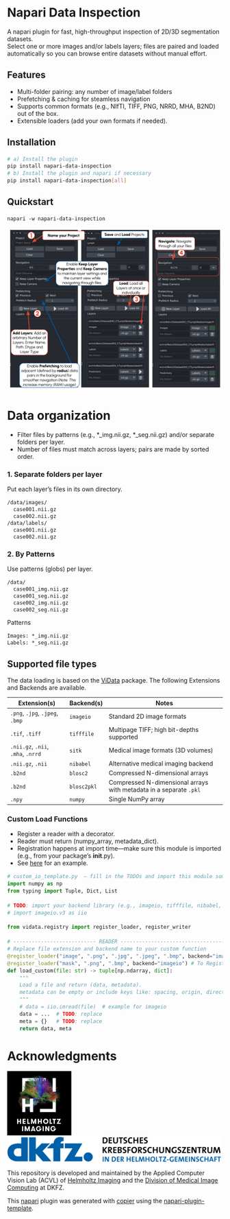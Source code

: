 # Napari Data Inspection

A napari plugin for fast, high-throughput inspection of 2D/3D segmentation datasets.  
Select one or more images and/or labels layers; files are paired and loaded automatically so you can browse entire datasets without manual effort.

## Features

- Multi-folder pairing: any number of image/label folders
- Prefetching & caching for steamless navigation
- Supports common formats (e.g., NIfTI, TIFF, PNG, NRRD, MHA, B2ND) out of the box.
- Extensible loaders (add your own formats if needed).


## Installation

```bash
# a) Install the plugin
pip install napari-data-inspection
# b) Install the plugin and napari if necessary
pip install napari-data-inspection[all]
```

## Quickstart
```
napari -w napari-data-inspection
```

<img src="https://github.com/MIC-DKFZ/napari-data-inspection/raw/main/imgs/GUI.png">


# Data organization

- Filter files by patterns (e.g., *_img.nii.gz, *_seg.nii.gz) and/or separate folders per layer.
- Number of files must match across layers; pairs are made by sorted order.

### 1. Separate folders per layer

Put each layer’s files in its own directory.

```
/data/images/
  case001.nii.gz
  case002.nii.gz
/data/labels/
  case001.nii.gz
  case002.nii.gz
```

### 2. By Patterns

Use patterns (globs) per layer.

```
/data/
  case001_img.nii.gz
  case001_seg.nii.gz
  case002_img.nii.gz
  case002_seg.nii.gz
```

Patterns
```
Images: *_img.nii.gz
Labels: *_seg.nii.gz
```

## Supported file types

The data loading is based on the [ViData]("https://github.com/MIC-DKFZ/ViData?tab=readme-ov-file#imaging-and-array-data") package. 
The following Extensions and Backends are available.

| Extension(s)                       | Backend(s)  | Notes                                                                 |
| ---------------------------------- | ----------- | --------------------------------------------------------------------- |
| `.png`, `.jpg`, `.jpeg`, `.bmp`    | `imageio`   | Standard 2D image formats                                             |
| `.tif`, `.tiff`                    | `tifffile`  | Multipage TIFF; high bit-depths supported                             |
| `.nii.gz`, `.nii`, `.mha`, `.nrrd` | `sitk`      | Medical image formats (3D volumes)                                    |
| `.nii.gz`, `.nii`                  | `nibabel`   | Alternative medical imaging backend                                   |
| `.b2nd`                            | `blosc2`    | Compressed N-dimensional arrays                                       |
| `.b2nd`                            | `blosc2pkl` | Compressed N-dimensional arrays with metadata in a separate `.pkl`    |
| `.npy`                             | `numpy`     | Single NumPy array                                                    | 

### Custom Load Functions

- Register a reader with a decorator.
- Reader must return (numpy_array, metadata_dict).
- Registration happens at import time—make sure this module is imported (e.g., from your package’s __init__.py).
- See [here](https://github.com/MIC-DKFZ/ViData/blob/main/src/vidata/io/image_io.py) for an example.

```py 
# custom_io_template.py  — fill in the TODOs and import this module somewhere at startup.
import numpy as np
from typing import Tuple, Dict, List

# TODO: import your backend library (e.g., imageio, tifffile, nibabel, SimpleITK, ...)
# import imageio.v3 as iio

from vidata.registry import register_loader, register_writer

# --------------------------- READER ------------------------------------------
# Replace file extension and backend name to your custom function
@register_loader("image", ".png", ".jpg", ".jpeg", ".bmp", backend="imageio")  # To Register Image Loading
@register_loader("mask", ".png", ".bmp", backend="imageio") # To Register Label Loading
def load_custom(file: str) -> tuple[np.ndarray, dict]:
    """
    Load a file and return (data, metadata).
    metadata can be empty or include keys like: spacing, origin, direction, shear, dtype, etc.
    """
    # data = iio.imread(file)  # example for imageio
    data = ...  # TODO: replace
    meta = {}   # TODO: replace
    return data, meta
```


# Acknowledgments

<p align="left">
  <img src="https://github.com/MIC-DKFZ/napari-data-inspection/raw/main/imgs/Logos/HI_Logo.png" width="150"> &nbsp;&nbsp;&nbsp;&nbsp;
  <img src="https://github.com/MIC-DKFZ/napari-data-inspection/raw/main/imgs/Logos/DKFZ_Logo.png" width="500">
</p>

This repository is developed and maintained by the Applied Computer Vision Lab (ACVL)
of [Helmholtz Imaging](https://www.helmholtz-imaging.de/) and the
[Division of Medical Image Computing](https://www.dkfz.de/en/medical-image-computing) at DKFZ.

This [napari] plugin was generated with [copier] using the [napari-plugin-template].

[copier]: https://copier.readthedocs.io/en/stable/
[napari]: https://github.com/napari/napari
[napari-plugin-template]: https://github.com/napari/napari-plugin-template
